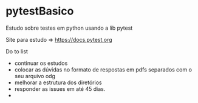 # pytestBasico
Estudo sobre testes em python usando a lib pytest

Site para estudo => https://docs.pytest.org

Do to list 

- continuar os estudos
- colocar as dúvidas no formato de respostas em pdfs separados com o seu arquivo odg
- melhorar a estrutura dos diretórios
- responder as issues em até 45 dias.
- 
